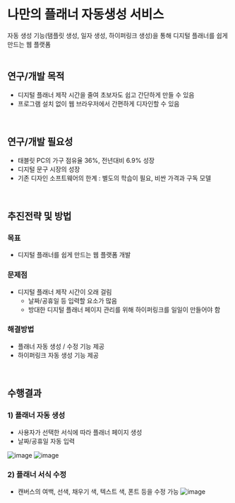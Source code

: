 # 나만의 플래너 자동생성 서비스
자동 생성 기능(탬플릿 생성, 일자 생성, 하이퍼링크 생성)을 통해 디지털 플래너를 쉽게 만드는 웹 플랫폼
<br/> 
<br/> 

## 연구/개발 목적
* 디지털 플래너 제작 시간을 줄여 초보자도 쉽고 간단하게 만들 수 있음
* 프로그램 설치 없이 웹 브라우저에서 간편하게 디자인할 수 있음
<br/> 

## 연구/개발 필요성
* 태블릿 PC의 가구 점유율 36%, 전년대비 6.9% 성장
* 디지털 문구 시장의 성장
* 기존 디자인 소프트웨어의 한계 : 별도의 학습이 필요, 비싼 가격과 구독 모델
<br/>

## 추진전략 및 방법
### 목표
* 디지털 플래너를 쉽게 만드는 웹 플랫폼 개발
### 문제점
* 디지털 플래너 제작 시간이 오래 걸림
  * 날짜/공휴일 등 입력할 요소가 많음
  * 방대한 디지털 플래너 페이지 관리를 위해 하이퍼링크를 일일이 만들어야 함
### 해결방법
* 플래너 자동 생성 / 수정 기능 제공
* 하이퍼링크 자동 생성 기능 제공
<br/>

## 수행결과
### 1) 플래너 자동 생성
* 사용자가 선택한 서식에 따라 플래너 페이지 생성
* 날짜/공휴일 자동 입력

![image](https://github.com/dhdr0825/plannery/assets/65939582/53f8dfd8-17da-4f6a-9b29-a5de90c0ca46)
![image](https://github.com/dhdr0825/plannery/assets/65939582/7f9bf832-4e93-424a-a9ff-7cf3404fae77)

### 2) 플래너 서식 수정

* 캔버스의 여백, 선색, 채우기 색, 텍스트 색, 폰트 등을 수정 가능
![image](https://github.com/dhdr0825/plannery/assets/65939582/3a3d8325-b0b2-4109-b341-c33e9428103e)
















